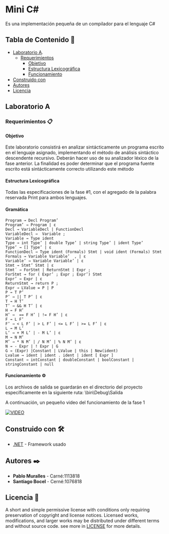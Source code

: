 # Mini C#

Es una implementación pequeña de un compilador para el lenguaje C#

## Tabla de Contenido 🚀

- [Laboratorio A](#Laboratorio-A).
     - [Requerimientos](#Requerimientos-)
          - [Objetivo](#objetivo)
          - [Estructura Lexicográfica](#Estructura-Lexicográfica)
          - [Funcionamiento](#funcionamiento-%EF%B8%8F)
- [Construido con](#construido-con-%EF%B8%8F)
- [Autores](#autores-%EF%B8%8F)
- [Licencia](#licencia-)
 
 


## Laboratorio A

### Requerimientos 📋

#### Objetivo

Este laboratorio consistirá en analizar sintácticamente un programa escrito en el lenguaje
asignado, implementando el método de análisis sintáctico descendente recursivo. Deberán
hacer uso de su analizador léxico de la fase anterior. La finalidad es poder determinar que
el programa fuente escrito está sintácticamente correcto utilizando este método

#### Estructura Lexicográfica

Todas las especificaciones de la fase #1, con el agregado de la palabra reservada Print
para ambos lenguajes. 

#### Gramática

```
Program → Decl Program’
Program’ → Program | ε
Decl → VariableDecl | FunctionDecl
VariableDecl →  Variable ;
Variable → Type ident
Type → int Type’ | double Type’ | string Type’ | ident Type’
Type’ → [] Type’ | ε
FunctionDecl → Type ident (Formals) Stmt | void ident (Formals) Stmt 
Formals → Variable Variable’  , | ε    
Variable’ → Variable Variable’ | ε
Stmt → Stmt’ Stmt | ε
Stmt´ → ForStmt | ReturnStmt | Expr ; 
ForStmt → for ( Expr’ ; Expr ; Expr’) Stmt
Expr’ → Expr | ε 
ReturnStmt → return P ;
Expr → LValue = P | P 
P → T P’ 
P’ → || T P’ | ε
T → H T’
T’ → && H T’ | ε
H → F H’
H’ →  == F H’ | != F H’ | ε
F → L F’
F’ → < L F’ | > L F’ | <= L F’ | >= L F’ | ε
L → M L’
L’ → + M L’ | - M L’ | ε
M → N M’
M’ → * N M’ | / N M’ | % N M’ | ε
N → - Expr | ! Expr | G
G → (Expr) |Constant | LValue | this | New(ident) 
Lvalue → ident | ident . ident | ident [ Expr ]
Constant → intConstant | doubleConstant | boolConstant | stringConstant | null

```

#### Funcionamiento ⚙️

Los archivos de salida se guardarán en el directorio del proyecto específicamente en la siguiente ruta: \bin\Debug\Salida

A continuación, un pequeño video del funcionamiento de la fase 1

[![VIDEO](https://img.youtube.com/vi/1HR2VJ3BnYc/0.jpg)](https://www.youtube.com/watch?v=1HR2VJ3BnYc)


## Construido con 🛠️

* [.NET](https://dotnet.microsoft.com/download/dotnet-framework/net472) - Framework usado
 


## Autores ✒️

* **Pablo Muralles**  - Carné:1113818
* **Santiago Bocel**  - Cerné:1076818

  

## Licencia 📄

A short and simple permissive license with conditions only requiring preservation of copyright and license notices. Licensed works, modifications, and larger works may be distributed under different terms and without source code. 
see more in [LICENSE](https://github.com/PabloMuralles/Compiladores/blob/master/LICENSE) for more details.

 
